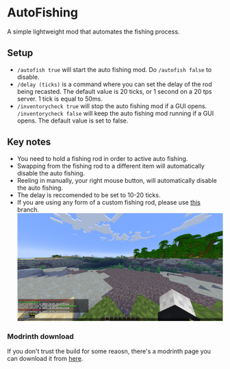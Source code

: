 # AutoFishing

A simple lightweight mod that automates the fishing process.

## Setup
- `/autofish true` will start the auto fishing mod. Do `/autofish false` to disable.
- `/delay (ticks)` is a command where you can set the delay of the rod being recasted. The default value is 20 ticks, or 1 second on a 20 tps server. 1 tick is equal to 50ms.
- `/inventorycheck true` will stop the auto fishing mod if a GUI opens. `/inventorycheck false` will keep the auto fishing mod running if a GUI opens. The default value is set to false.

## Key notes
- You need to hold a fishing rod in order to active auto fishing.
- Swapping from the fishing rod to a different item will automatically disable the auto fishing.
- Reeling in manually, your right mouse button, will automatically disable the auto fishing.
- The delay is reccomended to be set to 10-20 ticks.
- If you are using any form of a custom fishing rod, please use [this](https://github.com/quervyloll/AutoFish/tree/custom-fishing-rods) branch.
![example](https://github.com/quervyloll/AutoFish/blob/main/2024-10-04_03.48.42.png)

### Modrinth download
If you don't trust the build for some reaosn, there's a modrinth page you can download it from [here](https://modrinth.com/mod/auto-fish).

